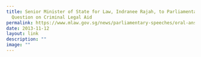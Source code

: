 ```yaml
---
title: Senior Minister of State for Law, Indranee Rajah, to Parliamentary
  Question on Criminal Legal Aid
permalink: https://www.mlaw.gov.sg/news/parliamentary-speeches/oral-answer-by-sms-on-criminal-legal-aid/
date: 2013-11-12
layout: link
description: ""
image: ""
---
```

